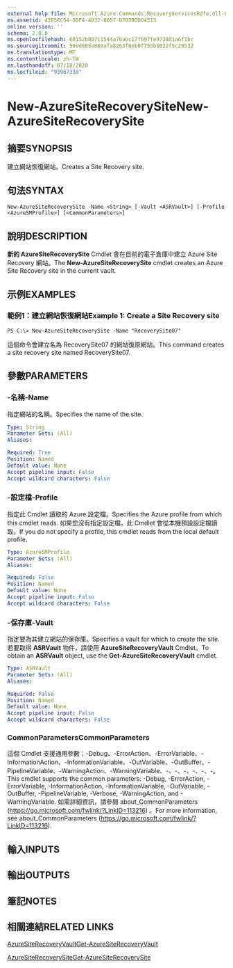 ```yaml
---
external help file: Microsoft.Azure.Commands.RecoveryServicesRdfe.dll-Help.xml
ms.assetid: 43E5EC54-5DF4-4D32-8657-D7039DD04513
online version: ''
schema: 2.0.0
ms.openlocfilehash: 68152b80711544a76abc17f697fe9730d1a6f1bc
ms.sourcegitcommit: 56ed085a868afa8263f8eb0f755b5822f5c29532
ms.translationtype: MT
ms.contentlocale: zh-TW
ms.lasthandoff: 07/18/2020
ms.locfileid: "93967338"
---
```

# <span data-ttu-id="a9ee4-101">New-AzureSiteRecoverySite</span><span class="sxs-lookup"><span data-stu-id="a9ee4-101">New-AzureSiteRecoverySite</span></span>

## <span data-ttu-id="a9ee4-102">摘要</span><span class="sxs-lookup"><span data-stu-id="a9ee4-102">SYNOPSIS</span></span>
<span data-ttu-id="a9ee4-103">建立網站恢復網站。</span><span class="sxs-lookup"><span data-stu-id="a9ee4-103">Creates a Site Recovery site.</span></span>

## <span data-ttu-id="a9ee4-104">句法</span><span class="sxs-lookup"><span data-stu-id="a9ee4-104">SYNTAX</span></span>

```
New-AzureSiteRecoverySite -Name <String> [-Vault <ASRVault>] [-Profile <AzureSMProfile>] [<CommonParameters>]
```

## <span data-ttu-id="a9ee4-105">說明</span><span class="sxs-lookup"><span data-stu-id="a9ee4-105">DESCRIPTION</span></span>
<span data-ttu-id="a9ee4-106">**新的 AzureSiteRecoverySite** Cmdlet 會在目前的電子倉庫中建立 Azure Site Recovery 網站。</span><span class="sxs-lookup"><span data-stu-id="a9ee4-106">The **New-AzureSiteRecoverySite** cmdlet creates an Azure Site Recovery site in the current vault.</span></span>

## <span data-ttu-id="a9ee4-107">示例</span><span class="sxs-lookup"><span data-stu-id="a9ee4-107">EXAMPLES</span></span>

### <span data-ttu-id="a9ee4-108">範例1：建立網站恢復網站</span><span class="sxs-lookup"><span data-stu-id="a9ee4-108">Example 1: Create a Site Recovery site</span></span>
```
PS C:\> New-AzureSiteRecoverySite -Name "RecoverySite07"
```

<span data-ttu-id="a9ee4-109">這個命令會建立名為 RecoverySite07 的網站復原網站。</span><span class="sxs-lookup"><span data-stu-id="a9ee4-109">This command creates a site recovery site named RecoverySite07.</span></span>

## <span data-ttu-id="a9ee4-110">參數</span><span class="sxs-lookup"><span data-stu-id="a9ee4-110">PARAMETERS</span></span>

### <span data-ttu-id="a9ee4-111">-名稱</span><span class="sxs-lookup"><span data-stu-id="a9ee4-111">-Name</span></span>
<span data-ttu-id="a9ee4-112">指定網站的名稱。</span><span class="sxs-lookup"><span data-stu-id="a9ee4-112">Specifies the name of the site.</span></span>

```yaml
Type: String
Parameter Sets: (All)
Aliases: 

Required: True
Position: Named
Default value: None
Accept pipeline input: False
Accept wildcard characters: False
```

### <span data-ttu-id="a9ee4-113">-設定檔</span><span class="sxs-lookup"><span data-stu-id="a9ee4-113">-Profile</span></span>
<span data-ttu-id="a9ee4-114">指定此 Cmdlet 讀取的 Azure 設定檔。</span><span class="sxs-lookup"><span data-stu-id="a9ee4-114">Specifies the Azure profile from which this cmdlet reads.</span></span>
<span data-ttu-id="a9ee4-115">如果您沒有指定設定檔，此 Cmdlet 會從本機預設設定檔讀取。</span><span class="sxs-lookup"><span data-stu-id="a9ee4-115">If you do not specify a profile, this cmdlet reads from the local default profile.</span></span>

```yaml
Type: AzureSMProfile
Parameter Sets: (All)
Aliases: 

Required: False
Position: Named
Default value: None
Accept pipeline input: False
Accept wildcard characters: False
```

### <span data-ttu-id="a9ee4-116">-保存庫</span><span class="sxs-lookup"><span data-stu-id="a9ee4-116">-Vault</span></span>
<span data-ttu-id="a9ee4-117">指定要為其建立網站的保存庫。</span><span class="sxs-lookup"><span data-stu-id="a9ee4-117">Specifies a vault for which to create the site.</span></span>
<span data-ttu-id="a9ee4-118">若要取得 **ASRVault** 物件，請使用 **AzureSiteRecoveryVault** Cmdlet。</span><span class="sxs-lookup"><span data-stu-id="a9ee4-118">To obtain an **ASRVault** object, use the **Get-AzureSiteRecoveryVault** cmdlet.</span></span>

```yaml
Type: ASRVault
Parameter Sets: (All)
Aliases: 

Required: False
Position: Named
Default value: None
Accept pipeline input: False
Accept wildcard characters: False
```

### <span data-ttu-id="a9ee4-119">CommonParameters</span><span class="sxs-lookup"><span data-stu-id="a9ee4-119">CommonParameters</span></span>
<span data-ttu-id="a9ee4-120">這個 Cmdlet 支援通用參數：-Debug、-ErrorAction、-ErrorVariable、-InformationAction、-InformationVariable、-OutVariable、-OutBuffer、-PipelineVariable、-WarningAction、-WarningVariable、-、-、-、-、-、-。</span><span class="sxs-lookup"><span data-stu-id="a9ee4-120">This cmdlet supports the common parameters: -Debug, -ErrorAction, -ErrorVariable, -InformationAction, -InformationVariable, -OutVariable, -OutBuffer, -PipelineVariable, -Verbose, -WarningAction, and -WarningVariable.</span></span> <span data-ttu-id="a9ee4-121">如需詳細資訊，請參閱 about_CommonParameters (https://go.microsoft.com/fwlink/?LinkID=113216) 。</span><span class="sxs-lookup"><span data-stu-id="a9ee4-121">For more information, see about_CommonParameters (https://go.microsoft.com/fwlink/?LinkID=113216).</span></span>

## <span data-ttu-id="a9ee4-122">輸入</span><span class="sxs-lookup"><span data-stu-id="a9ee4-122">INPUTS</span></span>

## <span data-ttu-id="a9ee4-123">輸出</span><span class="sxs-lookup"><span data-stu-id="a9ee4-123">OUTPUTS</span></span>

## <span data-ttu-id="a9ee4-124">筆記</span><span class="sxs-lookup"><span data-stu-id="a9ee4-124">NOTES</span></span>

## <span data-ttu-id="a9ee4-125">相關連結</span><span class="sxs-lookup"><span data-stu-id="a9ee4-125">RELATED LINKS</span></span>

[<span data-ttu-id="a9ee4-126">AzureSiteRecoveryVault</span><span class="sxs-lookup"><span data-stu-id="a9ee4-126">Get-AzureSiteRecoveryVault</span></span>](./Get-AzureSiteRecoveryVault.md)

[<span data-ttu-id="a9ee4-127">AzureSiteRecoverySite</span><span class="sxs-lookup"><span data-stu-id="a9ee4-127">Get-AzureSiteRecoverySite</span></span>](./Get-AzureSiteRecoverySite.md)


